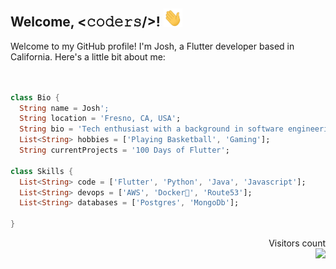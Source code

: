 ## Welcome, <𝚌𝚘𝚍𝚎𝚛𝚜/>! <img src="https://raw.githubusercontent.com/ABSphreak/ABSphreak/master/gifs/Hi.gif" width="30px"></h2>


Welcome to my GitHub profile! I'm Josh, a Flutter developer based in California. Here's a little bit about me:

```dart


class Bio {
  String name = Josh';
  String location = 'Fresno, CA, USA';
  String bio = 'Tech enthusiast with a background in software engineering and business.';
  List<String> hobbies = ['Playing Basketball', 'Gaming'];
  String currentProjects = '100 Days of Flutter';

class Skills {
  List<String> code = ['Flutter', 'Python', 'Java', 'Javascript'];
  List<String> devops = ['AWS', 'Docker🐳', 'Route53'];
  List<String> databases = ['Postgres', 'MongoDb'];
  
}
```


<p align="right"> 
  Visitors count<br>
  <img src="https://profile-counter.glitch.me/josh2c/count.svg" />
</p>
